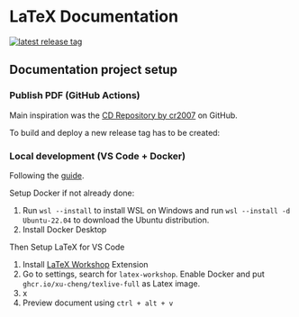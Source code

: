 # LaTeX Documentation

[![latest release tag](https://img.shields.io/github/v/tag/nichtgian/latex?label=Download)](https://github.com/nichtgian/latex/releases/latest/download/Bericht.pdf)

## Documentation project setup

### Publish PDF (GitHub Actions)

Main inspiration was the [CD Repository by cr2007](https://github.com/cr2007/CV/tree/main) on GitHub.

To build and deploy a new release tag has to be created:

### Local development (VS Code + Docker)

Following the [guide](https://medium.com/@timju/latex-setup-with-vs-code-and-docker-612f998e1f23).

Setup Docker if not already done:

1. Run `wsl --install`  to install WSL on Windows and run `wsl --install -d Ubuntu-22.04` to download the Ubuntu distribution.
2. Install Docker Desktop

Then Setup LaTeX for VS Code

1. Install [LaTeX Workshop](https://marketplace.visualstudio.com/items?itemName=James-Yu.latex-workshop) Extension
2. Go to settings, search for `latex-workshop`. Enable Docker and put `ghcr.io/xu-cheng/texlive-full` as Latex image.
3. x
4. Preview document using `ctrl + alt + v`
